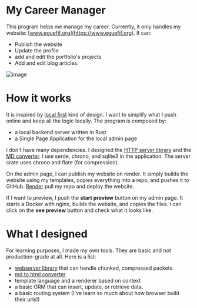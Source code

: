 # My Career Manager

This program helps me manage my career. Currently, it only handles my website: [www.eguefif.org](https://www.eguefif.org).
It can:
* Publish the website
* Update the profile
* add and edit the portfolio's projects
* Add and edit blog articles.

![image](./manager.gif)

# How it works
It is inspired by [local first](https://localfirstweb.dev/) kind of design. I want to simplify what I push online and keep all the logic locally.
The program is composed by:
* a local backend server written in Rust
* a Single Page Application for the local admin page

I don't have many dependencies. I designed the [HTTP server library](https://github.com/eguefif/webserv-rs/) and the [MD converter](https://github.com/eguefif/md_to_html/).
I use serde, chrono, and sqlite3 in the application. The server crate uses chrono and flate (for compression).

On the admin page, I can publish my website on render. It simply builds the website using my templates, copies everything into a repo, and pushes it to GitHub. [Render](https://render.com/) pull my repo and deploy the website.

If I want to preview, I push the __start preview__ button on my admin page. It starts a Docker with nginx, builds the website, and copies the files. I can click on the __see preview__ button and check what it looks like.

# What I designed
For learning purposes, I made my own tools. They are basic and not production-grade at all. Here is a list:
* [webserver library](https://github.com/eguefif/webserv-rs) that can handle chunked, compressed packets.
* [md to html converter](https://github.com/eguefif/md_to_html)
* template language and a renderer based on context
* a basic ORM that can insert, update, or retrieve data.
* a basic routing system (I've learn so much about how browser build their urls!)

